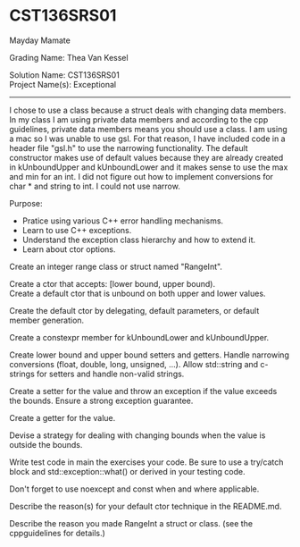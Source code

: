 # CST136SRS01
Mayday Mamate

Grading Name: Thea Van Kessel

Solution Name: CST136SRS01  
Project Name(s): Exceptional

---



I chose to use a class because a struct deals with changing data members. In my class I am using private data members and according to the cpp guidelines, private data members means you should use a class. 
I am using a mac so I was unable to use gsl. For that reason, I have included code in a header file "gsl.h" to use the narrowing functionality. 
The default constructor makes use of default values because they are already created in kUnboundUpper and kUnboundLower and it makes sense to use the max and min for an int. 
I did not figure out how to implement conversions for char * and string to int. I could not use narrow. 



Purpose:

- Pratice using various C++ error handling mechanisms.
- Learn to use C++ exceptions.
- Understand the exception class hierarchy and how to extend it. 
- Learn about ctor options. 

Create an integer range class or struct named "RangeInt".  

Create a ctor that accepts: \[lower bound, upper bound).  
Create a default ctor that is unbound on both upper and lower values.  

Create the default ctor by delegating, default parameters, or default member generation.  

Create a constexpr member for kUnboundLower and kUnboundUpper.  

Create lower bound and upper bound setters and getters. Handle narrowing conversions (float, double, long, unsigned, ...). Allow std::string and c-strings for setters and handle non-valid strings.  

Create a setter for the value and throw an exception if the value exceeds the bounds. Ensure a strong exception guarantee.  

Create a getter for the value.  

Devise a strategy for dealing with changing bounds when the value is outside the bounds.  

Write test code in main the exercises your code. Be sure to use a try/catch block and std::exception::what() or derived in your testing code.  

Don't forget to use noexcept and const when and where applicable.  

Describe the reason(s) for your default ctor technique in the README.md.  

Describe the reason you made RangeInt a struct or class. (see the cppguidelines for details.)


